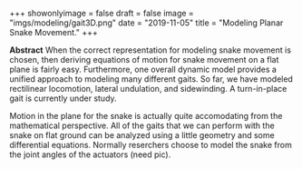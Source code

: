 +++
showonlyimage = false
draft = false
image = "imgs/modeling/gait3D.png"
date  = "2019-11-05"
title = "Modeling Planar Snake Movement."
+++

**Abstract** When the correct representation for modeling snake movement
is chosen, then deriving equations of motion for snake movement on a flat
plane is fairly easy.  Furthermore, one overall dynamic model provides a
unified approach to modeling many different gaits.  So far, we have
modeled rectilinear locomotion, lateral undulation, and sidewinding.
A turn-in-place gait is currently under study.
<!--more-->


Motion in the plane for the snake is actually quite accomodating from the
mathematical perspective.  All of the gaits that we can perform with the
snake on flat ground can be analyzed using a little geometry and some
differential equations.  Normally reserchers choose to model the snake
from the joint angles of the actuators (need pic).
